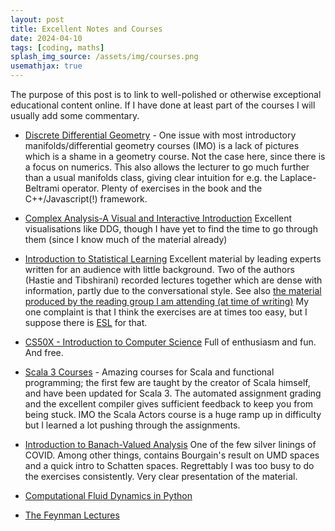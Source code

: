 ```yaml
---
layout: post
title: Excellent Notes and Courses
date: 2024-04-10
tags: [coding, maths]
splash_img_source: /assets/img/courses.png
usemathjax: true
---
```


The purpose of this post is to link to well-polished or otherwise exceptional educational content online.
If I have done at least part of the courses I will usually add some commentary.

- [Discrete Differential Geometry](https://www.cs.cmu.edu/~kmcrane/Projects/DDG/) - One issue with most introductory manifolds/differential geometry courses (IMO) is a lack of pictures which is a shame in a geometry course. Not the case here, since there is a focus on numerics. This also allows the lecturer to go much further than a usual manifolds class, giving clear intuition for e.g. the Laplace-Beltrami operator. Plenty of exercises in the book and the C++/Javascript(!) framework.
- [Complex Analysis-A Visual and Interactive Introduction](https://complex-analysis.com) Excellent visualisations like DDG, though I have yet to find the time to go through them (since I know much of the material already)
- [Introduction to Statistical Learning](https://www.statlearning.com) Excellent material by leading experts written for an audience with little background. Two of the authors (Hastie and Tibshirani) recorded lectures together which are dense with information, partly due to the conversational style. See also [the material produced by the reading group I am attending (at time of writing)](https://github.com/bomtall/islp) My one complaint is that I think the exercises are at times too easy, but I suppose there is [ESL](https://hastie.su.domains/ElemStatLearn/) for that.
- [CS50X - Introduction to Computer Science](https://www.edx.org/learn/computer-science/harvard-university-cs50-s-introduction-to-computer-science) Full of enthusiasm and fun. And free.
- [Scala 3 Courses](https://docs.scala-lang.org/online-courses.html) - Amazing courses for Scala and functional programming; the first few are taught by the creator of Scala himself, and have been updated for Scala 3. The automated assignment grading and the excellent compiler gives sufficient feedback to keep you from being stuck. IMO the Scala Actors course is a huge ramp up in difficulty but I learned a lot pushing through the assignments.
- [Introduction to Banach-Valued Analysis](https://www.youtube.com/playlist?list=PLsazbLqk0ktfTAYxZeaWTFD-mwZIpInHC) One of the few silver linings of COVID. Among other things, contains Bourgain's result on UMD spaces and a quick intro to Schatten spaces. Regrettably I was too busy to do the exercises consistently. Very clear presentation of the material.

- [Computational Fluid Dynamics in Python](https://github.com/barbagroup/CFDPython)
- [The Feynman Lectures](https://www.feynmanlectures.caltech.edu)
